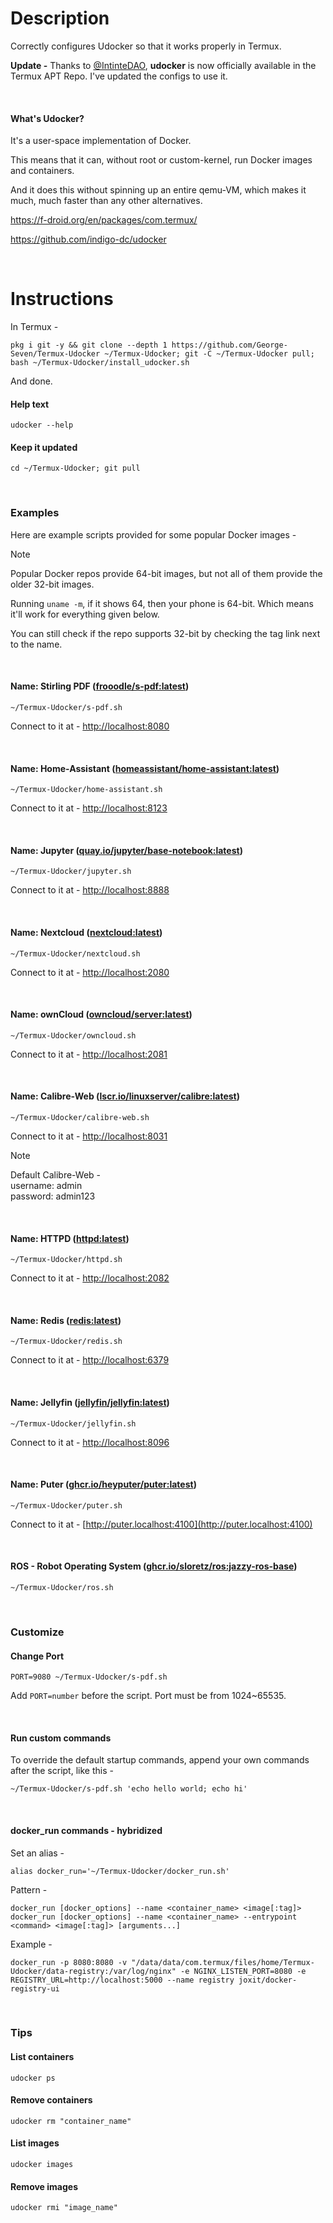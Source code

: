 # Description

Correctly configures Udocker so that it works properly in Termux.

**Update -** Thanks to [@IntinteDAO](https://github.com/termux/termux-packages/pull/24699), **udocker** is now officially available in the Termux APT Repo. I've updated the configs to use it.

<br>

#### What's Udocker?

It's a user-space implementation of Docker.

This means that it can, without root or custom-kernel, run Docker images and containers.

And it does this without spinning up an entire qemu-VM, which makes it much, much faster than any other alternatives.

https://f-droid.org/en/packages/com.termux/

https://github.com/indigo-dc/udocker

<br>

# Instructions

In Termux -

```
pkg i git -y && git clone --depth 1 https://github.com/George-Seven/Termux-Udocker ~/Termux-Udocker; git -C ~/Termux-Udocker pull; bash ~/Termux-Udocker/install_udocker.sh
```

And done.

#### Help text

```
udocker --help
```

#### Keep it updated

```
cd ~/Termux-Udocker; git pull
```

<br>

### Examples

Here are example scripts provided for some popular Docker images -

> [!NOTE]
> Popular Docker repos provide 64-bit images, but not all of them provide the older 32-bit images.
>
> Running `uname -m`, if it shows 64, then your phone is 64-bit. Which means it'll work for everything given below.
>
> You can still check if the repo supports 32-bit by checking the tag link next to the name.

<br>

#### Name: Stirling PDF ([frooodle/s-pdf:latest](https://hub.docker.com/r/frooodle/s-pdf/tags))

```
~/Termux-Udocker/s-pdf.sh
```

Connect to it at - [http://localhost:8080](http://localhost:8080)

<br>

#### Name: Home-Assistant ([homeassistant/home-assistant:latest](https://hub.docker.com/r/homeassistant/home-assistant/tags))

```
~/Termux-Udocker/home-assistant.sh
```

Connect to it at - [http://localhost:8123](http://localhost:8123)

<br>

#### Name: Jupyter ([quay.io/jupyter/base-notebook:latest](https://hub.docker.com/r/jupyter/base-notebook/tags))

```
~/Termux-Udocker/jupyter.sh
```

Connect to it at - [http://localhost:8888](http://localhost:8888)

<br>

#### Name: Nextcloud ([nextcloud:latest](https://hub.docker.com/_/nextcloud/tags))

```
~/Termux-Udocker/nextcloud.sh
```

Connect to it at - [http://localhost:2080](http://localhost:2080)

<br>

#### Name: ownCloud ([owncloud/server:latest](https://hub.docker.com/_/owncloud/tags))

```
~/Termux-Udocker/owncloud.sh
```

Connect to it at - [http://localhost:2081](http://localhost:2081)

<br>

#### Name: Calibre-Web ([lscr.io/linuxserver/calibre:latest](https://hub.docker.com/r/linuxserver/calibre-web/tags))

```
~/Termux-Udocker/calibre-web.sh
```

Connect to it at - [http://localhost:8031](http://localhost:8031)

> [!NOTE]
> Default Calibre-Web -  
> username: admin  
> password: admin123

<br>

#### Name: HTTPD ([httpd:latest](https://hub.docker.com/_/httpd/tags))

```
~/Termux-Udocker/httpd.sh
```

Connect to it at - [http://localhost:2082](http://localhost:2082)

<br>

#### Name: Redis ([redis:latest](https://hub.docker.com/_/redis/tags))

```
~/Termux-Udocker/redis.sh
```

Connect to it at - [http://localhost:6379](http://localhost:6379)

<br>

#### Name: Jellyfin ([jellyfin/jellyfin:latest](https://hub.docker.com/r/jellyfin/jellyfin/tags))

```
~/Termux-Udocker/jellyfin.sh
```

Connect to it at - [http://localhost:8096](http://localhost:8096)

<br>

#### Name: Puter ([ghcr.io/heyputer/puter:latest](https://github.com/heyputer/puter/pkgs/container/puter))

```
~/Termux-Udocker/puter.sh
```

Connect to it at - [http://puter.localhost:4100](http://puter.localhost:4100)

<br>

#### ROS - Robot Operating System ([ghcr.io/sloretz/ros:jazzy-ros-base](https://hub.docker.com/_/ros/tags))

```
~/Termux-Udocker/ros.sh
```

<br>

### Customize

#### Change Port

```
PORT=9080 ~/Termux-Udocker/s-pdf.sh
```

Add `PORT=number` before the script. Port must be from 1024~65535.

<br>

#### Run custom commands

To override the default startup commands, append your own commands after the script, like this -

```
~/Termux-Udocker/s-pdf.sh 'echo hello world; echo hi'
```

<br>

#### docker_run commands - hybridized

Set an alias -
```
alias docker_run='~/Termux-Udocker/docker_run.sh'
```
Pattern -
```
docker_run [docker_options] --name <container_name> <image[:tag]>
docker_run [docker_options] --name <container_name> --entrypoint <command> <image[:tag]> [arguments...]
```
Example -
```
docker_run -p 8080:8080 -v "/data/data/com.termux/files/home/Termux-Udocker/data-registry:/var/log/nginx" -e NGINX_LISTEN_PORT=8080 -e REGISTRY_URL=http://localhost:5000 --name registry joxit/docker-registry-ui
```

<br>

### Tips

#### List containers

```
udocker ps
```

#### Remove containers

```
udocker rm "container_name"
```

#### List images

```
udocker images
```

#### Remove images

```
udocker rmi "image_name"
```

<br>

